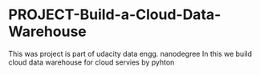 # PROJECT-Build-a-Cloud-Data-Warehouse
This was project is part of udacity data engg. nanodegree 
In this we build cloud data warehouse for cloud servies by pyhton 
